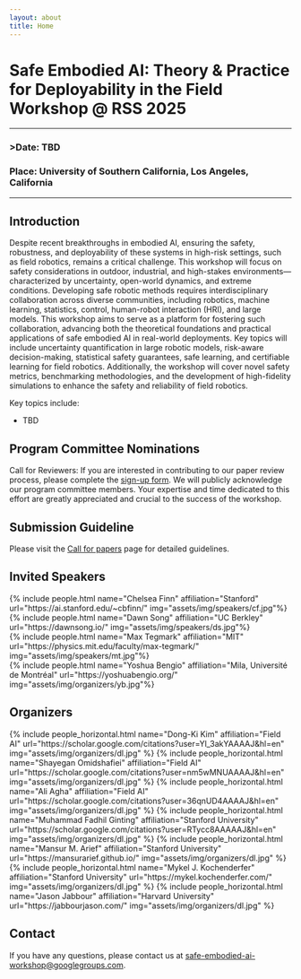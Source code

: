 ```yaml
---
layout: about
title: Home
---
```


# Safe Embodied AI: Theory & Practice for Deployability in the Field Workshop @ RSS 2025
---
### **>Date:** TBD
### **Place:** University of Southern California, Los Angeles, California
---

## Introduction
Despite recent breakthroughs in embodied AI, ensuring the safety, robustness, and deployability of these systems in high-risk settings, such as field robotics, remains a critical challenge. This workshop will focus on safety considerations in outdoor, industrial, and high-stakes environments—characterized by uncertainty, open-world dynamics, and extreme conditions. Developing safe robotic methods requires interdisciplinary collaboration across diverse communities, including robotics, machine learning, statistics, control, human-robot interaction (HRI), and large models. This workshop aims to serve as a platform for fostering such collaboration, advancing both the theoretical foundations and practical applications of safe embodied AI in real-world deployments. Key topics will include uncertainty quantification in large robotic models, risk-aware decision-making, statistical safety guarantees, safe learning, and certifiable learning for field robotics. Additionally, the workshop will cover novel safety metrics, benchmarking methodologies, and the development of high-fidelity simulations to enhance the safety and reliability of field robotics.

Key topics include:
- TBD

## Program Committee Nominations

Call for Reviewers: If you are interested in contributing to our paper review process, please complete the [sign-up form](https://forms.gle/32dmEuJekgrhxzoW8). We will publicly acknowledge our program committee members. Your expertise and time dedicated to this effort are greatly appreciated and crucial to the success of the workshop.

## Submission Guideline

Please visit the [Call for papers](https://safe-embodied-ai.github.io/cfp) page for detailed guidelines.

## Invited Speakers
<div class="row projects pt-1 pb-1">
    <div class="col-sm-4">
      {% include people.html name="Chelsea Finn" affiliation="Stanford" url="https://ai.stanford.edu/~cbfinn/" img="assets/img/speakers/cf.jpg"%}
    </div>
    <div class="col-sm-4">
      {% include people.html name="Dawn Song" affiliation="UC Berkley" url="https://dawnsong.io/" img="assets/img/speakers/ds.jpg"%}
    </div>
    <div class="col-sm-4">
      {% include people.html name="Max Tegmark" affiliation="MIT" url="https://physics.mit.edu/faculty/max-tegmark/" img="assets/img/speakers/mt.jpg"%}
    </div>
    <div class="col-sm-4">
      {% include people.html name="Yoshua Bengio" affiliation="Mila, Université de Montréal" url="https://yoshuabengio.org/" img="assets/img/organizers/yb.jpg"%}
    </div>

</div>

## Organizers
<div class="row row-cols-2 projects pt-3 pb-3">
  {% include people_horizontal.html name="Dong-Ki Kim" affiliation="Field AI" url="https://scholar.google.com/citations?user=Yl_3akYAAAAJ&hl=en" img="assets/img/organizers/dl.jpg" %}
  {% include people_horizontal.html name="Shayegan Omidshafiei" affiliation="Field AI" url="https://scholar.google.com/citations?user=nm5wMNUAAAAJ&hl=en" img="assets/img/organizers/dl.jpg" %}
  {% include people_horizontal.html name="Ali Agha" affiliation="Field AI" url="https://scholar.google.com/citations?user=36qnUD4AAAAJ&hl=en" img="assets/img/organizers/dl.jpg" %}        
  {% include people_horizontal.html name="Muhammad Fadhil Ginting" affiliation="Stanford University" url="https://scholar.google.com/citations?user=RTycc8AAAAAJ&hl=en" img="assets/img/organizers/dl.jpg" %}
  {% include people_horizontal.html name="Mansur M. Arief" affiliation="Stanford University" url="https://mansurarief.github.io/" img="assets/img/organizers/dl.jpg" %}
  {% include people_horizontal.html name="Mykel J. Kochenderfer" affiliation="Stanford University" url="https://mykel.kochenderfer.com/" img="assets/img/organizers/dl.jpg" %}
  {% include people_horizontal.html name="Jason Jabbour" affiliation="Harvard University" url="https://jabbourjason.com/" img="assets/img/organizers/dl.jpg" %}
  </div>

## Contact
If you have any questions, please contact us at [safe-embodied-ai-workshop@googlegroups.com](mailto:safe-generative-ai-workshop@googlegroups.com).
